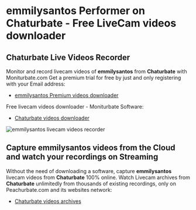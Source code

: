 # emmilysantos Performer on Chaturbate - Free LiveCam videos downloader

## Chaturbate Live Videos Recorder

Monitor and record livecam videos of **emmilysantos** from **Chaturbate** with Moniturbate.com
Get a premium trial for free by just and only registering with your Email address:
* [emmilysantos Premium videos downloader](https://moniturbate.com/request-demo-licence-key.html)

Free livecam videos downloader - Moniturbate Software:
* [Chaturbate videos downloader](https://moniturbate.com/moniturbate-download-software.html)

![emmilysantos livecam videos recorder](https://peachurnet.com/templates/moniturbate-software.png)


## Capture emmilysantos videos from the Cloud and watch your recordings on Streaming

Without the need of downloading a software, capture **emmilysantos** livecam videos from **Chaturbate** 100% online.
Watch Livecam archives from **Chaturbate** unlimitedly from thousands of existing recordings, only on Peachurbate.com and its websites network:
* [Chaturbate videos archives](https://peachurnet.com/)